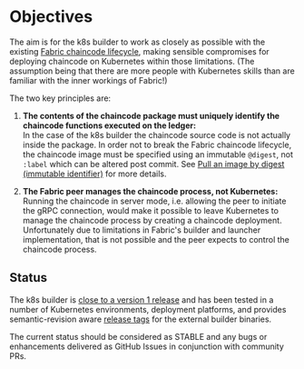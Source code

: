 # Objectives

The aim is for the k8s builder to work as closely as possible with the existing [Fabric chaincode lifecycle](https://hyperledger-fabric.readthedocs.io/en/latest/chaincode_lifecycle.html), making sensible compromises for deploying chaincode on Kubernetes within those limitations.
(The assumption being that there are more people with Kubernetes skills than are familiar with the inner workings of Fabric!)

The two key principles are:

1. **The contents of the chaincode package must uniquely identify the chaincode functions executed on the ledger:**  
   In the case of the k8s builder the chaincode source code is not actually inside the package.
   In order not to break the Fabric chaincode lifecycle, the chaincode image must be specified using an immutable `@digest`, not `:label` which can be altered post commit.
   See [Pull an image by digest (immutable identifier)](https://docs.docker.com/engine/reference/commandline/pull/#pull-an-image-by-digest-immutable-identifier) for more details.

2. **The Fabric peer manages the chaincode process, not Kubernetes:** 
   Running the chaincode in server mode, i.e. allowing the peer to initiate the gRPC connection, would make it possible to leave Kubernetes to manage the chaincode process by creating a chaincode deployment.
   Unfortunately due to limitations in Fabric's builder and launcher implementation, that is not possible and the peer expects to control the chaincode process.

## Status

The k8s builder is [close to a version 1 release](https://github.com/hyperledger-labs/fabric-builder-k8s/milestone/1) and has been tested in a number of Kubernetes environments, deployment platforms, and provides semantic-revision aware [release tags](https://github.com/hyperledger-labs/fabric-builder-k8s/tags) for the external builder binaries.

The current status should be considered as STABLE and any bugs or enhancements delivered as GitHub Issues in conjunction with community PRs.
